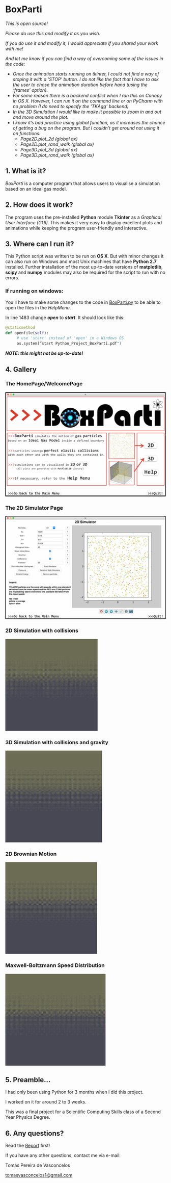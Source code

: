 # BoxParti
*This is open source!*

*Please do use this and modify it as you wish.*

*If you do use it and modify it, I would appreciate if you shared your work with me!*

*And let me know if you can find a way of overcoming some of the issues in the code:*

- *Once the animation starts running on tkinter, I could not find a way of stoping it with a ’STOP’ button. I do not like the fact that I have to ask the user to chose the animation duration before hand (using the ‘frames’ option).*
- *For some reason there is a backend conflict when I ran this on Canopy in OS X. However, I can run it on the command line or on PyCharm with no problem (I do need to specify the 'TKAgg’ backend)*
- *In the 3D Simulation I would like to make it possible to zoom in and out and move around the plot.*
- *I know it’s bad practice using global function, as it increases the chance of getting a bug on the program. But I couldn’t get around not using it on functions:*
	- *Page2D.plot_2d 		(global ax)*
	- *Page2D.plot_rand_walk 	(global ax)*
	- *Page3D.plot_3d 		(global ax)*
	- *Page3D.plot_rand_walk 	(global ax)*

## 1. What is it?
*BoxParti* is a computer program that allows users to visualise a simulation based on an ideal gas model. 

## 2. How does it work? 
The program uses the pre-installed **Python** module **Tkinter** as a *Graphical User Interface (GUI)*. This makes it very easy to display excellent plots and animations while keeping the program user-friendly and interactive.

## 3. Where can I run it?
This Python script was written to be run on **OS X**. But with minor changes it can also run on Windows and most Unix machines that have **Python 2.7** installed. Further installation of the most up-to-date versions of **matplotlib**, **scipy** and **numpy** modules may also be required for the script to run with no errors.
### If running on windows: 
You’ll have to make some changes to the code in [BoxParti.py](BoxParti.py) to be able to open the files in the *HelpMenu*.

In line 1483 change **_open_** to **_start_**. It should look like this: 
```python
@staticmethod
def openfile(self):
     # use 'start' instead of 'open' in a Windows OS
     os.system(“start Python_Project_BoxParti.pdf")
```
**_NOTE: this might not be up-to-date!_**

## 4. Gallery
### The HomePage/WelcomePage
![welcome page](readme_gallery/WelcomePage.jpg)

### The 2D Simulator Page
![2D Page](readme_gallery/2DPage.jpg)

### 2D Simulation with collisions
![2D](readme_gallery/2D_SIM.gif)

### 3D Simulation with collisions and gravity
![3D](readme_gallery/3D_SIM.gif)

### 2D Brownian Motion
![Brownian Motion](readme_gallery/brownian.gif)

### Maxwell-Boltzmann Speed Distribution
![MB](readme_gallery/MB.gif)


## 5. Preamble… 
I had only been using Python for 3 months when I did this project.

I worked on it for around 2 to 3 weeks.

This was a final project for a Scientific Computing Skills class of a  Second Year Physics Degree.


## 6. Any questions? 
Read the [Report](Python_Project_BoxParti.pdf) first!



If you have any other questions, contact me via e-mail:

Tomás Pereira de Vasconcelos

tomasvasconcelos1@gmail.com 